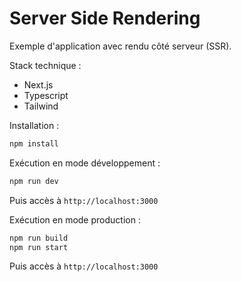 # Server Side Rendering

Exemple d'application avec rendu côté serveur (SSR).

Stack technique :

- Next.js
- Typescript
- Tailwind

Installation :

```bash
npm install
```

Exécution en mode développement :

```bash
npm run dev
```

Puis accès à `http://localhost:3000`

Exécution en mode production :

```bash
npm run build
npm run start
```

Puis accès à `http://localhost:3000`
